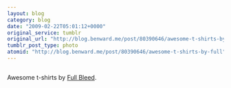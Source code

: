 ```yaml
---
layout: blog
category: blog
date: "2009-02-22T05:01:12+0000"
original_service: tumblr
original_url: "http://blog.benward.me/post/80390646/awesome-t-shirts-by-full"
tumblr_post_type: photo
atomid: "http://blog.benward.me/post/80390646/awesome-t-shirts-by-full"
---
```

<figure class="photo">
  <img src="http://benward.me/res/tumblr/media/80390646/0.jpg" alt="">
</figure>

Awesome t-shirts by [Full Bleed](http://www.merchline.com/fullbleed/).